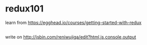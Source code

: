 # redux101

learn from https://egghead.io/courses/getting-started-with-redux 
##  
write on http://jsbin.com/reniwujiga/edit?html,js,console,output
